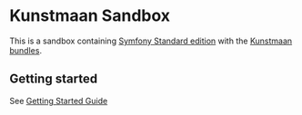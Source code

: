# Kunstmaan Sandbox

This is a sandbox containing [Symfony Standard edition](https://github.com/symfony/symfony-standard) with the [Kunstmaan bundles](http://bundles.kunstmaan.be).

## Getting started
See [Getting Started Guide](/Kunstmaan/KunstmaanSandbox/blob/master/app/Resources/doc/GettingStarted.md)
